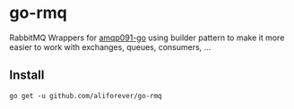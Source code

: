 # go-rmq
RabbitMQ Wrappers for [amqp091-go](github.com/rabbitmq/amqp091-go) using builder pattern to make it more easier to work with exchanges, queues, consumers, ...

## Install
`go get -u github.com/aliforever/go-rmq`

